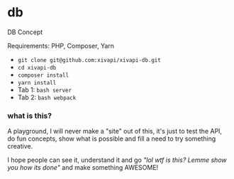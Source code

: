# db

DB Concept

Requirements: PHP, Composer, Yarn

- `git clone git@github.com:xivapi/xivapi-db.git`
- `cd xivapi-db`
- `composer install`
- `yarn install`
- Tab 1: `bash server`
- Tab 2: `bash webpack`

### what is this?

A playground, I will never make a "site" out of this, it's just to test the API, do fun concepts, show what is possible and fill a need to try something creative.

I hope people can see it, understand it and go *"lol wtf is this? Lemme show you how its done"* and make something AWESOME!
